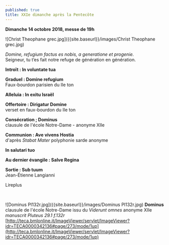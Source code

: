 ```yaml
---
published: true
title: XXIe dimanche après la Pentecôte
---
```

**Dimanche 14 octobre 2018, messe de 19h**

![Christ Theophane grec.jpg]({{site.baseurl}}/images/Christ Theophane grec.jpg)

*Domine, refugium factus es nobis, a generatione et progenie.*  
Seigneur, tu t’es fait notre refuge de génération en génération.

**Introït : In voluntate tua**

**Graduel : Domine refugium**  
Faux-bourdon parisien du IIe ton

**Alleluia : In exitu Israël**

**Offertoire : Dirigatur Domine**  
verset en faux-bourdon du IIe ton

**Consécration ; Dominus**  
clausule de l'école Notre-Dame - anonyme XIIe

**Communion : Ave vivens Hostia**  
d'après *Stabat Mater* polyphonie sarde anonyme

**In salutari tuo**  

**Au dernier évangile : Salve Regina**  

**Sortie : Sub tuum**  
Jean-Étienne Langianni

Lireplus

&nbsp; 

![Dominus Pl132r.jpg]({{site.baseurl}}/images/Dominus Pl132r.jpg)
**Dominus** clausule de l'école Notre-Dame issu du *Viderunt omnes* anonyme XIIe  
*manuscrit Pluteus 29.1  f.132r*  
[http://teca.bmlonline.it/ImageViewer/servlet/ImageViewer?idr=TECA0000342136#page/273/mode/1up](http://teca.bmlonline.it/ImageViewer/servlet/ImageViewer?idr=TECA0000342136#page/273/mode/1up)
